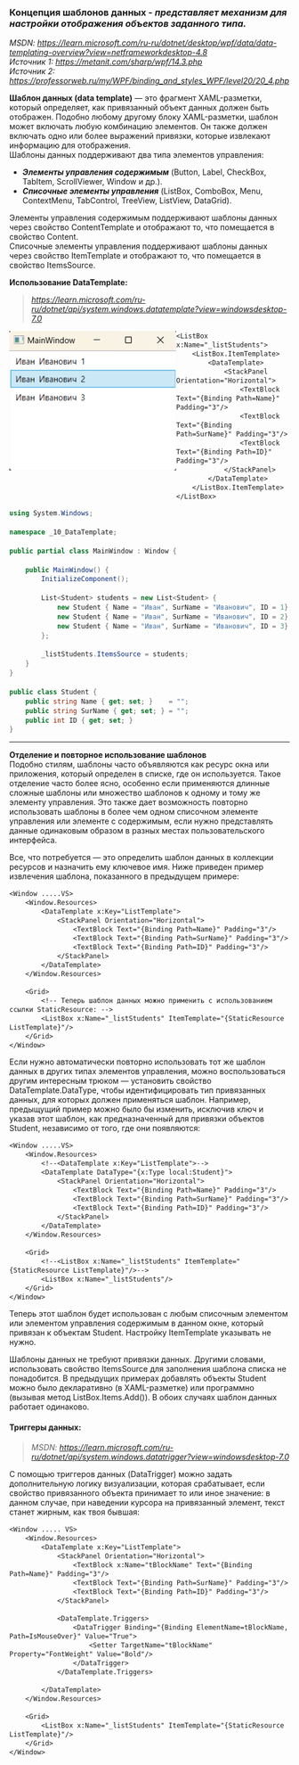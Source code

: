 ### Концепция шаблонов данных - *представляет механизм для настройки отображения объектов заданного типа.* 

*MSDN: https://learn.microsoft.com/ru-ru/dotnet/desktop/wpf/data/data-templating-overview?view=netframeworkdesktop-4.8* <br>
*Источник 1: https://metanit.com/sharp/wpf/14.3.php* <br>
*Источник 2: https://professorweb.ru/my/WPF/binding_and_styles_WPF/level20/20_4.php* <br>

**Шаблон данных (data template)** — это фрагмент XAML-разметки, который определяет, как привязанный объект данных должен быть отображен. 
Подобно любому другому блоку XAML-разметки, шаблон может включать любую комбинацию элементов. Он также должен включать одно или более выражений привязки, которые извлекают информацию для отображения. <br>
Шаблоны данных поддерживают два типа элементов управления:
* ___Элементы управления содержимым___ (Button, Label, CheckBox, TabItem, ScrollViewer, Window и др.).
* ___Списочные элементы управления___ (ListBox, ComboBox, Menu, ContextMenu, TabControl, TreeView, ListView, DataGrid). <br>

Элементы управления содержимым поддерживают шаблоны данных через свойство ContentTemplate и отображают то, что помещается в свойство Content. <br>
Списочные элементы управления поддерживают шаблоны данных через свойство ItemTemplate и отображают то, что помещается в свойство ItemsSource. <br>

__Использование DataTemplate:__ <br>
> *https://learn.microsoft.com/ru-ru/dotnet/api/system.windows.datatemplate?view=windowsdesktop-7.0* <br>

<img src="img/Data1.png" align="left" alt="Пример работы данного кода" width="300" height="250">

~~~XAML
<ListBox x:Name="_listStudents">
    <ListBox.ItemTemplate>
        <DataTemplate>
            <StackPanel Orientation="Horizontal">
                <TextBlock Text="{Binding Path=Name}" Padding="3"/>
                <TextBlock Text="{Binding Path=SurName}" Padding="3"/>
                <TextBlock Text="{Binding Path=ID}" Padding="3"/>
            </StackPanel>
        </DataTemplate>
    </ListBox.ItemTemplate>
</ListBox>
~~~

~~~C#
using System.Windows;

namespace _10_DataTemplate;

public partial class MainWindow : Window {
    
    public MainWindow() {
        InitializeComponent();

        List<Student> students = new List<Student> {
            new Student { Name = "Иван", SurName = "Иванович", ID = 1},
            new Student { Name = "Иван", SurName = "Иванович", ID = 2},
            new Student { Name = "Иван", SurName = "Иванович", ID = 3}
        };

        _listStudents.ItemsSource = students;
    }
}

public class Student {
    public string Name { get; set; }    = "";
    public string SurName { get; set; } = "";
    public int ID { get; set; }
}
~~~
<hr>

__Отделение и повторное использование шаблонов__ <br>
Подобно стилям, шаблоны часто объявляются как ресурс окна или приложения, который определен в списке, где он используется. Такое отделение часто более ясно, особенно если применяются длинные сложные шаблоны или множество шаблонов к одному и тому же элементу управления. Это также дает возможность повторно использовать шаблоны в более чем одном списочном элементе управления или элементе с содержимым, если нужно представлять данные одинаковым образом в разных местах пользовательского интерфейса.

Все, что потребуется — это определить шаблон данных в коллекции ресурсов и назначить ему ключевое имя. Ниже приведен пример извлечения шаблона, показанного в предыдущем примере:

~~~XAML
<Window .....VS>
    <Window.Resources>
        <DataTemplate x:Key="ListTemplate">
            <StackPanel Orientation="Horizontal">
                <TextBlock Text="{Binding Path=Name}" Padding="3"/>
                <TextBlock Text="{Binding Path=SurName}" Padding="3"/>
                <TextBlock Text="{Binding Path=ID}" Padding="3"/>
            </StackPanel>
        </DataTemplate>
    </Window.Resources>

    <Grid>
        <!-- Теперь шаблон данных можно применить с использованием ссылки StaticResource: -->
        <ListBox x:Name="_listStudents" ItemTemplate="{StaticResource ListTemplate}"/>
    </Grid>
</Window>
~~~

Если нужно автоматически повторно использовать тот же шаблон данных в других типах элементов управления, можно воспользоваться другим интересным трюком — установить свойство DataTemplate.DataType, чтобы идентифицировать тип привязанных данных, для которых должен применяться шаблон. Например, предыщущий пример можно было бы изменить, исключив ключ и указав этот шаблон, как предназначенный для привязки объектов Student, независимо от того, где они появляются:

~~~XAML
<Window .....VS>
    <Window.Resources>
        <!--<DataTemplate x:Key="ListTemplate">-->
        <DataTemplate DataType="{x:Type local:Student}">
            <StackPanel Orientation="Horizontal">
                <TextBlock Text="{Binding Path=Name}" Padding="3"/>
                <TextBlock Text="{Binding Path=SurName}" Padding="3"/>
                <TextBlock Text="{Binding Path=ID}" Padding="3"/>
            </StackPanel>
        </DataTemplate>
    </Window.Resources>
    
    <Grid>
        <!--<ListBox x:Name="_listStudents" ItemTemplate="{StaticResource ListTemplate}"/>-->
        <ListBox x:Name="_listStudents"/>
    </Grid>
</Window>
~~~

Теперь этот шаблон будет использован с любым списочным элементом или элементом управления содержимым в данном окне, который привязан к объектам Student. Настройку ItemTemplate указывать не нужно.

Шаблоны данных не требуют привязки данных. Другими словами, использовать свойство ItemsSource для заполнения шаблона списка не понадобится. В предыдущих примерах добавлять объекты Student можно было декларативно (в XAML-разметке) или программно (вызывая метод ListBox.Items.Add()). В обоих случаях шаблон данных работает одинаково.


#### Триггеры данных:
> *MSDN: https://learn.microsoft.com/ru-ru/dotnet/api/system.windows.datatrigger?view=windowsdesktop-7.0* <br>

С помощью триггеров данных (DataTrigger) можно задать дополнительную логику визуализации, которая срабатывает, если свойство привязанного объекта принимает то или иное значение: в данном случае, при наведении курсора на привязанный элемент, текст станет жирным, как твоя бывшая: <br>

~~~XAML
<Window ..... VS>
    <Window.Resources>
        <DataTemplate x:Key="ListTemplate">
            <StackPanel Orientation="Horizontal">
                <TextBlock x:Name="tBlockName" Text="{Binding Path=Name}" Padding="3"/>
                <TextBlock Text="{Binding Path=SurName}" Padding="3"/>
                <TextBlock Text="{Binding Path=ID}" Padding="3"/>
            </StackPanel>

            <DataTemplate.Triggers>
                <DataTrigger Binding="{Binding ElementName=tBlockName, Path=IsMouseOver}" Value="True">
                    <Setter TargetName="tBlockName" Property="FontWeight" Value="Bold"/>
                </DataTrigger>
            </DataTemplate.Triggers>
            
        </DataTemplate>
    </Window.Resources>
    
    <Grid>
        <ListBox x:Name="_listStudents" ItemTemplate="{StaticResource ListTemplate}"/>
    </Grid>
</Window>
~~~








